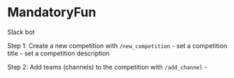 # MandatoryFun

Slack bot

Step 1: Create a new competition with `/new_competition` - set a competition title - set a competition description

Step 2: Add teams (channels) to the competition with `/add_channel` -
